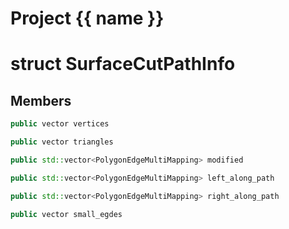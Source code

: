 <script setup>
import {useRoute} from 'vitepress'
const {path} = useRoute()
const tokens = path.split('/')
const words = tokens[2].split('-');
for (let i = 0; i < words.length; i++) {
    words[i] = words[i].charAt(0).toUpperCase() + words[i].slice(1);
    words[i] = words[i].replace('geode', 'Geode')
}
const name = words.join('-');
</script>
# Project {{ name }}

# struct SurfaceCutPathInfo


## Members

```cpp
public vector vertices

```

```cpp
public vector triangles

```

```cpp
public std::vector<PolygonEdgeMultiMapping> modified

```

```cpp
public std::vector<PolygonEdgeMultiMapping> left_along_path

```

```cpp
public std::vector<PolygonEdgeMultiMapping> right_along_path

```

```cpp
public vector small_egdes

```



